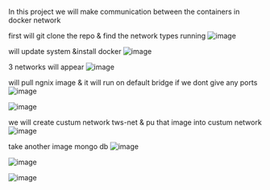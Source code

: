 In this project we will make communication between the containers in docker network

first will git clone the repo & find the network types running
![image](https://github.com/imtiaz04/Docker/assets/85178565/35405e43-e399-49c3-8058-eb89508d28e6)

will update system &install docker
![image](https://github.com/imtiaz04/Docker/assets/85178565/dfcdeda0-1ae4-4c28-814b-ba2bfca7ec91)

3 networks will appear
![image](https://github.com/imtiaz04/Docker/assets/85178565/1a1f68de-ec06-4d25-ac33-fdcd9f56adf0)

will pull ngnix image & it will run on default bridge if we dont give any ports
![image](https://github.com/imtiaz04/Docker/assets/85178565/85e3c0ee-2469-4109-98f0-8574e3b209db)

![image](https://github.com/imtiaz04/Docker/assets/85178565/0da4e324-ff79-4fbe-9ca1-73d6f5523f28)

we will create custum network tws-net & pu that image into custum network
![image](https://github.com/imtiaz04/Docker/assets/85178565/1993a376-c989-4d65-b235-bea637030787)

take another image mongo db
![image](https://github.com/imtiaz04/Docker/assets/85178565/a3e1e1ef-a719-4288-b1d3-d0dcb7b12fa8)

![image](https://github.com/imtiaz04/Docker/assets/85178565/5d785765-7c1e-4244-8022-589eb4a075df)

![image](https://github.com/imtiaz04/Docker/assets/85178565/0c9e4650-2861-49bf-93b7-1deab379c25b)









